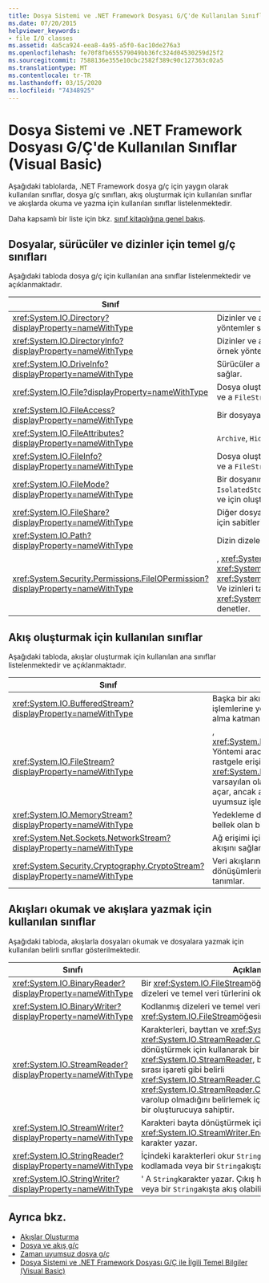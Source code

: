 ```yaml
---
title: Dosya Sistemi ve .NET Framework Dosyası G/Ç'de Kullanılan Sınıflar
ms.date: 07/20/2015
helpviewer_keywords:
- file I/O classes
ms.assetid: 4a5ca924-eea8-4a95-a5f0-6ac10de276a3
ms.openlocfilehash: fe70f8fb655579049bb36fc324d04530259d25f2
ms.sourcegitcommit: 7588136e355e10cbc2582f389c90c127363c02a5
ms.translationtype: MT
ms.contentlocale: tr-TR
ms.lasthandoff: 03/15/2020
ms.locfileid: "74348925"
---
```

# <a name="classes-used-in-net-framework-file-io-and-the-file-system-visual-basic"></a>Dosya Sistemi ve .NET Framework Dosyası G/Ç'de Kullanılan Sınıflar (Visual Basic)

Aşağıdaki tablolarda, .NET Framework dosya g/ç için yaygın olarak kullanılan sınıflar, dosya g/ç sınıfları, akış oluşturmak için kullanılan sınıflar ve akışlarda okuma ve yazma için kullanılan sınıflar listelenmektedir.  
  
Daha kapsamlı bir liste için bkz. [sınıf kitaplığına genel bakış](../../../../standard/class-library-overview.md).  
  
## <a name="basic-io-classes-for-files-drives-and-directories"></a>Dosyalar, sürücüler ve dizinler için temel g/ç sınıfları  

 Aşağıdaki tabloda dosya g/ç için kullanılan ana sınıflar listelenmektedir ve açıklanmaktadır.  
  
|Sınıf|Açıklama|  
|-----------|-----------------|  
|<xref:System.IO.Directory?displayProperty=nameWithType>|Dizinler ve alt dizinler aracılığıyla oluşturma, taşıma ve sıralama için statik yöntemler sağlar.|  
|<xref:System.IO.DirectoryInfo?displayProperty=nameWithType>|Dizinler ve alt dizinler aracılığıyla oluşturma, taşıma ve numaralandırma için örnek yöntemleri sağlar.|  
|<xref:System.IO.DriveInfo?displayProperty=nameWithType>|Sürücüler arasında oluşturma, taşıma ve numaralandırma için örnek yöntemleri sağlar.|  
|<xref:System.IO.File?displayProperty=nameWithType>|Dosya oluşturma, kopyalama, silme, taşıma ve açma için statik yöntemler sağlar ve a `FileStream`'nın oluşturulmasına yardımcı olur.|  
|<xref:System.IO.FileAccess?displayProperty=nameWithType>|Bir dosyaya okuma, yazma veya okuma/yazma erişimi için sabitleri tanımlar.|  
|<xref:System.IO.FileAttributes?displayProperty=nameWithType>|`Archive`, `Hidden`Ve `ReadOnly`gibi dosyalar ve dizinler için öznitelikler sağlar.|  
|<xref:System.IO.FileInfo?displayProperty=nameWithType>|Dosya oluşturma, kopyalama, silme, taşıma ve açma için statik yöntemler sağlar ve a `FileStream`'nın oluşturulmasına yardımcı olur.|  
|<xref:System.IO.FileMode?displayProperty=nameWithType>|Bir dosyanın nasıl açıldığını denetler. Bu parametre `FileStream` `IsolatedStorageFileStream`, ve için ve `Open` yöntemleri <xref:System.IO.File> için ve için oluşturucuların çoğunda belirtilir. <xref:System.IO.FileInfo>|  
|<xref:System.IO.FileShare?displayProperty=nameWithType>|Diğer dosya akışlarının aynı dosyaya sahip olduğu erişimin türünü denetlemek için sabitleri tanımlar.|  
|<xref:System.IO.Path?displayProperty=nameWithType>|Dizin dizelerini işlemek için yöntemler ve özellikler sağlar.|  
|<xref:System.Security.Permissions.FileIOPermission?displayProperty=nameWithType>|, <xref:System.Security.Permissions.FileIOPermissionAttribute.Read%2A> <xref:System.Security.Permissions.FileIOPermissionAttribute.Write%2A> <xref:System.Security.Permissions.FileIOPermissionAttribute.PathDiscovery%2A> Ve izinleri tanımlayarak dosya ve klasörlerin erişimini <xref:System.Security.Permissions.FileIOPermissionAttribute.Append%2A> denetler.|  
  
## <a name="classes-used-to-create-streams"></a>Akış oluşturmak için kullanılan sınıflar  

 Aşağıdaki tabloda, akışlar oluşturmak için kullanılan ana sınıflar listelenmektedir ve açıklanmaktadır.  
  
|Sınıf|Açıklama|  
|-----------|-----------------|  
|<xref:System.IO.BufferedStream?displayProperty=nameWithType>|Başka bir akışta okuma ve yazma işlemlerine yönelik bir arabelleğe alma katmanı ekler.|  
|<xref:System.IO.FileStream?displayProperty=nameWithType>|, <xref:System.IO.FileStream.Seek%2A> Yöntemi aracılığıyla dosyalara rastgele erişimi destekler. <xref:System.IO.FileStream>dosyaları varsayılan olarak eşzamanlı olarak açar, ancak aynı zamanda zaman uyumsuz işlemi destekler.|  
|<xref:System.IO.MemoryStream?displayProperty=nameWithType>|Yedekleme deposu bir dosya yerine bellek olan bir akış oluşturur.|  
|<xref:System.Net.Sockets.NetworkStream?displayProperty=nameWithType>|Ağ erişimi için temel alınan veri akışını sağlar.|  
|<xref:System.Security.Cryptography.CryptoStream?displayProperty=nameWithType>|Veri akışlarını şifreleme dönüşümlerine bağlayan bir akış tanımlar.|  
  
## <a name="classes-used-to-read-from-and-write-to-streams"></a>Akışları okumak ve akışlara yazmak için kullanılan sınıflar  

 Aşağıdaki tabloda, akışlarla dosyaları okumak ve dosyalara yazmak için kullanılan belirli sınıflar gösterilmektedir.  
  
|**Sınıfı**|**Açıklama**|  
|---------------|---------------------|  
|<xref:System.IO.BinaryReader?displayProperty=nameWithType>|Bir <xref:System.IO.FileStream>öğesinden kodlanmış dizeleri ve temel veri türlerini okur.|  
|<xref:System.IO.BinaryWriter?displayProperty=nameWithType>|Kodlanmış dizeleri ve temel veri türlerini bir <xref:System.IO.FileStream>öğesine yazar.|  
|<xref:System.IO.StreamReader?displayProperty=nameWithType>|Karakterleri, bayttan ve <xref:System.IO.FileStream>baytlara <xref:System.IO.StreamReader.CurrentEncoding%2A> dönüştürmek için kullanarak bir öğesinden okur. <xref:System.IO.StreamReader>, belirli bir akış için, bayt sırası işareti gibi belirli <xref:System.IO.StreamReader.CurrentEncoding%2A> bir <xref:System.IO.StreamReader.CurrentEncoding%2A>girişin varolup olmadığını belirlemek için doğru yokuna izin veren bir oluşturucuya sahiptir.|  
|<xref:System.IO.StreamWriter?displayProperty=nameWithType>|Karakteri bayta dönüştürmek için `FileStream`bir, <xref:System.IO.StreamWriter.Encoding%2A> kullanarak karakter yazar.|  
|<xref:System.IO.StringReader?displayProperty=nameWithType>|İçindeki karakterleri okur `String`. Çıkış herhangi bir kodlamada veya bir `String`akışta akış olabilir.|  
|<xref:System.IO.StringWriter?displayProperty=nameWithType>|' A `String`karakter yazar. Çıkış herhangi bir kodlamada veya bir `String`akışta akış olabilir.|  
  
## <a name="see-also"></a>Ayrıca bkz.

- [Akışlar Oluşturma](../../../../standard/io/composing-streams.md)
- [Dosya ve akış g/ç](../../../../standard/io/index.md)
- [Zaman uyumsuz dosya g/ç](../../../../standard/io/asynchronous-file-i-o.md)
- [Dosya Sistemi ve .NET Framework Dosyası G/Ç ile İlgili Temel Bilgiler (Visual Basic)](../../../../visual-basic/developing-apps/programming/drives-directories-files/basics-of-net-framework-file-io-and-the-file-system.md)
